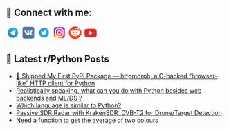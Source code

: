 ## 🔎 Connect with me:
[<img src="https://github.com/bullbesh/bullbesh/blob/main/images/Telegram.png" width="32" height="32" />](https://t.me/bullbesh)
[<img src="https://github.com/bullbesh/bullbesh/blob/main/images/VK.png" width="32" height="32" />](https://vk.com/bullbesh)
[<img src="https://github.com/bullbesh/bullbesh/blob/main/images/Twitter.png" width="32" height="32" />](https://twitter.com/bullbesh1)
[<img src="https://github.com/bullbesh/bullbesh/blob/main/images/Instagram.png" width="32" height="32" />](https://www.instagram.com/bullbesh)
[<img src="https://github.com/bullbesh/bullbesh/blob/main/images/Reddit.png" width="32" height="32" />](https://www.reddit.com/user/bullbesh)
[<img src="https://github.com/bullbesh/bullbesh/blob/main/images/YouTube.png" width="32" height="32" />](https://www.youtube.com/channel/UCtfjRs6uzgq5mfm8S06WTcg)

## 📕 Latest r/Python Posts
<!-- BLOG-POST-LIST:START -->
- [🚀 Shipped My First PyPI Package — httpmorph, a C-backed “browser-like” HTTP client for Python](https://www.reddit.com/r/Python/comments/1o9wltp/shipped_my_first_pypi_package_httpmorph_a_cbacked/)
- [Realistically speaking, what can you do with Python besides web backends and ML/DS ?](https://www.reddit.com/r/Python/comments/1o9v5sq/realistically_speaking_what_can_you_do_with/)
- [Which language is similar to Python?](https://www.reddit.com/r/Python/comments/1o9tvtc/which_language_is_similar_to_python/)
- [Passive SDR Radar with KrakenSDR: DVB-T2 for Drone/Target Detection](https://www.reddit.com/r/Python/comments/1o9s17w/passive_sdr_radar_with_krakensdr_dvbt2_for/)
- [Need a function to get the average of two colours](https://www.reddit.com/r/Python/comments/1o9oqao/need_a_function_to_get_the_average_of_two_colours/)
<!-- BLOG-POST-LIST:END -->
